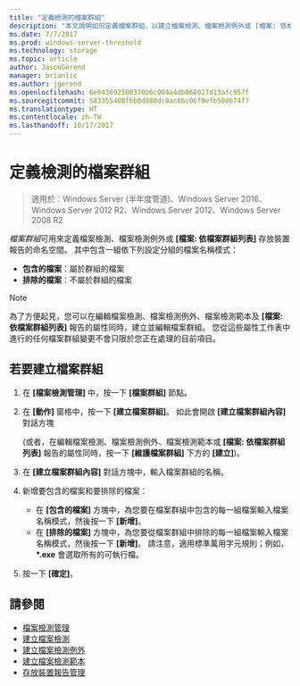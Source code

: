 ```yaml
---
title: "定義檢測的檔案群組"
description: "本文說明如何定義檔案群組，以建立檔案檢測、檔案檢測例外或 [檔案: 依檔案群組列表] 存放裝置報告的命名空間"
ms.date: 7/7/2017
ms.prod: windows-server-threshold
ms.technology: storage
ms.topic: article
author: JasonGerend
manager: brianlic
ms.author: jgerend
ms.openlocfilehash: 6e043692500370b6c084a4db068027d13afc957f
ms.sourcegitcommit: 583355400f6b0d880dc0ac6bc06f0efb50d674f7
ms.translationtype: HT
ms.contentlocale: zh-TW
ms.lasthandoff: 10/17/2017
---
```

# <a name="define-file-groups-for-screening"></a>定義檢測的檔案群組

> 適用於：Windows Server (半年度管道)、Windows Server 2016、Windows Server 2012 R2、Windows Server 2012、Windows Server 2008 R2

*檔案群組*可用來定義檔案檢測、檔案檢測例外或 **\[檔案: 依檔案群組列表\]** 存放裝置報告的命名空間。 其中包含一組依下列設定分組的檔案名稱模式：

-   **包含的檔案**：屬於群組的檔案
-   **排除的檔案**：不屬於群組的檔案

> [!Note]
> 為了方便起見，您可以在編輯檔案檢測、檔案檢測例外、檔案檢測範本及 **\[檔案: 依檔案群組列表\]** 報告的屬性同時，建立並編輯檔案群組。 您從這些屬性工作表中進行的任何檔案群組變更不會只限於您正在處理的目前項目。

## <a name="to-create-a-file-group"></a>若要建立檔案群組

1.  在 **\[檔案檢測管理\]** 中，按一下 **\[檔案群組\]** 節點。

2.  在 **\[動作\]** 窗格中，按一下 **\[建立檔案群組\]**。 如此會開啟 **\[建立檔案群組內容\]** 對話方塊

    (或者，在編輯檔案檢測、檔案檢測例外、檔案檢測範本或 **\[檔案: 依檔案群組列表\]** 報告的屬性同時，按一下 **\[維護檔案群組\]** 下方的 **\[建立\]**)。

3.  在 **\[建立檔案群組內容\]** 對話方塊中，輸入檔案群組的名稱。

4.  新增要包含的檔案和要排除的檔案：

    -   在 **\[包含的檔案\]** 方塊中，為您要在檔案群組中包含的每一組檔案輸入檔案名稱模式，然後按一下 **\[新增\]**。
    -   在 **\[排除的檔案\]** 方塊中，為您要從檔案群組中排除的每一組檔案輸入檔案名稱模式，然後按一下 **\[新增\]**。
        請注意，適用標準萬用字元規則；例如，**\*.exe** 會選取所有的可執行檔。

5.  按一下 **\[確定\]**。

## <a name="see-also"></a>請參閱

-   [檔案檢測管理](file-screening-management.md)
-   [建立檔案檢測](create-file-screen.md)
-   [建立檔案檢測例外](create-file-screen-exception.md)
-   [建立檔案檢測範本](create-file-screen-template.md)
-   [存放裝置報告管理](storage-reports-management.md)


